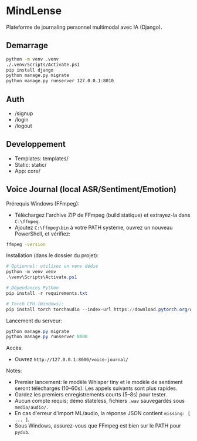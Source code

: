 MindLense
============

Plateforme de journaling personnel multimodal avec IA (Django).

Demarrage
---------

```bash
python -m venv .venv
./.venv/Scripts/Activate.ps1
pip install django
python manage.py migrate
python manage.py runserver 127.0.0.1:8010
```

Auth
----
- /signup
- /login
- /logout

Developpement
-------------
- Templates: templates/
- Static: static/
- App: core/


Voice Journal (local ASR/Sentiment/Emotion)
-------------------------------------------

Prérequis Windows (FFmpeg):
- Téléchargez l'archive ZIP de FFmpeg (build statique) et extrayez-la dans `C:\ffmpeg`.
- Ajoutez `C:\ffmpeg\bin` à votre PATH système, ouvrez un nouveau PowerShell, et vérifiez:

```bash
ffmpeg -version
```

Installation (dans le dossier du projet):

```powershell
# Optionnel: utilisez un venv dédié
python -m venv venv
.\venv\Scripts\Activate.ps1

# Dépendances Python
pip install -r requirements.txt

# Torch CPU (Windows):
pip install torch torchaudio --index-url https://download.pytorch.org/whl/cpu
```

Lancement du serveur:

```powershell
python manage.py migrate
python manage.py runserver 8000
```

Accès:
- Ouvrez `http://127.0.0.1:8000/voice-journal/`

Notes:
- Premier lancement: le modèle Whisper tiny et le modèle de sentiment seront téléchargés (10–60s). Les appels suivants sont plus rapides.
- Gardez les premiers enregistrements courts (5–8s) pour tester.
- Aucun compte requis; démo stateless, fichiers `.wav` sauvegardés sous `media/audio/`.
- En cas d'erreur d'import ML/audio, la réponse JSON contient `missing: [ ... ]`.
- Sous Windows, assurez-vous que FFmpeg est bien sur le PATH pour `pydub`.


